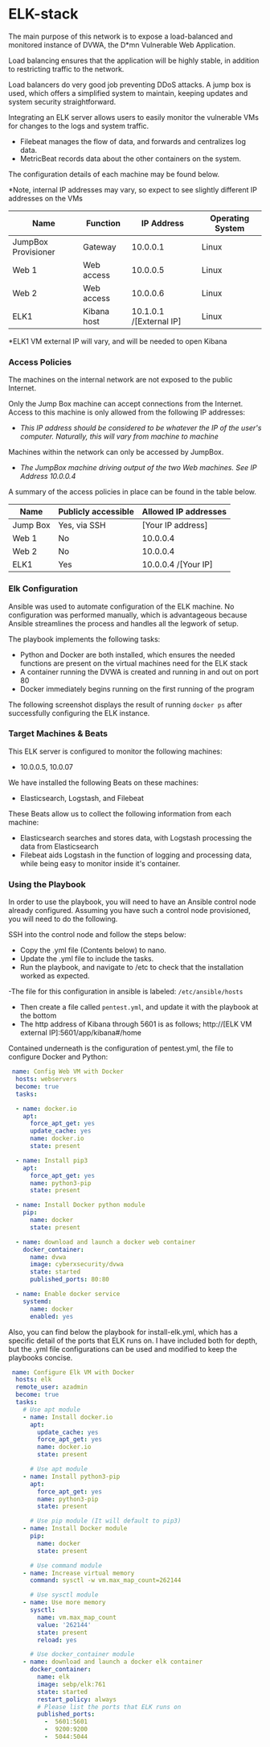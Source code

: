 # ELK-stack
The main purpose of this network is to expose a load-balanced and monitored instance of DVWA, the D*mn Vulnerable Web Application.

Load balancing ensures that the application will be highly stable, in addition to restricting traffic to the network.

Load balancers do very good job preventing DDoS attacks. A jump box is used, which offers a simplified system to maintain, keeping updates and system security straightforward.

Integrating an ELK server allows users to easily monitor the vulnerable VMs for changes to the logs and system traffic.

- Filebeat manages the flow of data, and forwards and centralizes log data.
- MetricBeat records data about the other containers on the system.

The configuration details of each machine may be found below.

*Note, internal IP addresses may vary, so expect to see slightly different IP addresses on the VMs



| Name                | Function    | IP Address              | Operating System |
|---------------------|-------------|-------------------------|------------------|
| JumpBox Provisioner | Gateway     | 10.0.0.1                | Linux            |
| Web 1               | Web access  | 10.0.0.5                | Linux            |
| Web 2               | Web access  | 10.0.0.6                | Linux            |
| ELK1                | Kibana host | 10.1.0.1 /[External IP] | Linux            |

*ELK1 VM external IP will vary, and will be needed to open Kibana

### Access Policies

The machines on the internal network are not exposed to the public Internet.

Only the Jump Box machine can accept connections from the Internet. Access to this machine is only allowed from the following IP addresses:

- *This IP address should be considered to be whatever the IP of the user's computer. Naturally, this will vary from machine to machine*

Machines within the network can only be accessed by JumpBox.

- *The JumpBox machine driving output of the two Web machines.  See IP Address 10.0.0.4*

A summary of the access policies in place can be found in the table below.

| Name     | Publicly accessible | Allowed IP addresses |
| -------- | ------------------- | -------------------- |
| Jump Box | Yes, via SSH        | [Your IP address]    |
| Web 1    | No                  | 10.0.0.4             |
| Web 2    | No                  | 10.0.0.4             |
| ELK1     | Yes                 | 10.0.0.4 /[Your IP]  |

### Elk Configuration

Ansible was used to automate configuration of the ELK machine. No configuration was performed manually, which is advantageous because Ansible streamlines the process and handles all the legwork of setup. 

The playbook implements the following tasks:

- Python and Docker are both installed, which ensures the needed functions are present on the virtual machines need for the ELK stack
- A container running the DVWA is created and running in and out on port 80
- Docker immediately begins running on the first running of the program

The following screenshot displays the result of running `docker ps` after successfully configuring the ELK instance.





### Target Machines & Beats

This ELK server is configured to monitor the following machines:

- 10.0.0.5, 10.0.07

We have installed the following Beats on these machines:

- Elasticsearch, Logstash, and Filebeat

These Beats allow us to collect the following information from each machine:

- Elasticsearch searches and stores data, with Logstash processing the data from Elasticsearch
- Filebeat aids Logstash in the function of logging and processing data, while being easy to monitor inside it's container.

### Using the Playbook

In order to use the playbook, you will need to have an Ansible control node already configured. Assuming you have such a control node provisioned, you will need to do the following.

SSH into the control node and follow the steps below:

- Copy the .yml file (Contents below) to nano.
- Update the .yml file to include the tasks.
- Run the playbook, and navigate to /etc to check that the installation worked as expected.


-The file for this configuration in ansible is labeled: `/etc/ansible/hosts`
- Then create a file called `pentest.yml`, and update it with the playbook at the bottom
- The http address of Kibana through 5601 is as follows; http://[ELK VM external IP]:5601/app/kibana#/home


Contained underneath is the configuration of pentest.yml, the file to configure Docker and Python:


```yaml
 name: Config Web VM with Docker
  hosts: webservers
  become: true
  tasks:

  - name: docker.io
    apt:
      force_apt_get: yes
      update_cache: yes
      name: docker.io
      state: present

  - name: Install pip3
    apt:
      force_apt_get: yes
      name: python3-pip
      state: present

  - name: Install Docker python module
    pip:
      name: docker
      state: present

  - name: download and launch a docker web container
    docker_container:
      name: dvwa
      image: cyberxsecurity/dvwa
      state: started
      published_ports: 80:80

  - name: Enable docker service
    systemd:
      name: docker
      enabled: yes
```

Also, you can find below the playbook for install-elk.yml, which has a specific detail of the ports that ELK runs on. I have included both for depth, but the .yml file configurations can be used and modified to keep the playbooks concise.

```yaml
 name: Configure Elk VM with Docker
  hosts: elk
  remote_user: azadmin
  become: true
  tasks:
    # Use apt module
    - name: Install docker.io
      apt:
        update_cache: yes
        force_apt_get: yes
        name: docker.io
        state: present

      # Use apt module
    - name: Install python3-pip
      apt:
        force_apt_get: yes
        name: python3-pip
        state: present

      # Use pip module (It will default to pip3)
    - name: Install Docker module
      pip:
        name: docker
        state: present

      # Use command module
    - name: Increase virtual memory
      command: sysctl -w vm.max_map_count=262144

      # Use sysctl module
    - name: Use more memory
      sysctl:
        name: vm.max_map_count
        value: '262144'
        state: present
        reload: yes

      # Use docker_container module
    - name: download and launch a docker elk container
      docker_container:
        name: elk
        image: sebp/elk:761
        state: started
        restart_policy: always
        # Please list the ports that ELK runs on
        published_ports:
          -  5601:5601
          -  9200:9200
          -  5044:5044
```
